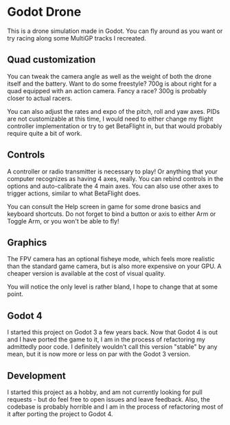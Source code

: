 # Godot Drone
This is a drone simulation made in Godot. You can fly around as you want or try racing along some MultiGP tracks I recreated.

## Quad customization
You can tweak the camera angle as well as the weight of both the drone itself and the battery. Want to do some freestyle? 700g is about right for a quad equipped with an action camera. Fancy a race? 300g is probably closer to actual racers.

You can also adjust the rates and expo of the pitch, roll and yaw axes. PIDs are not customizable at this time, I would need to either change my flight controller implementation or try to get BetaFlight in, but that would probably require quite a bit of work.

## Controls
A controller or radio transmitter is necessary to play! Or anything that your computer recognizes as having 4 axes, really. You can rebind controls in the options and auto-calibrate the 4 main axes. You can also use other axes to trigger actions, similar to what BetaFlight does.

You can consult the Help screen in game for some drone basics and keyboard shortcuts. Do not forget to bind a button or axis to either Arm or Toggle Arm, or you won't be able to fly!

## Graphics
The FPV camera has an optional fisheye mode, which feels more realistic than the standard game camera, but is also more expensive on your GPU. A cheaper version is available at the cost of visual quality.

You will notice the only level is rather bland, I hope to change that at some point.

## Godot 4
I started this project on Godot 3 a few years back. Now that Godot 4 is out and I have ported the game to it, I am in the process of refactoring my admittedly poor code. I definitely wouldn't call this version "stable" by any mean, but it is now more or less on par with the Godot 3 version.

## Development
I started this project as a hobby, and am not currently looking for pull requests - but do feel free to open issues and leave feedback. Also, the codebase is probably horrible and I am in the process of refactoring most of it after porting the project to Godot 4.
